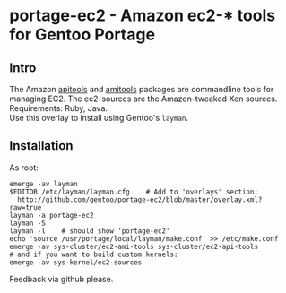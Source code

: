 # portage-ec2 - Amazon ec2-* tools for Gentoo Portage

## Intro

The Amazon [apitools](http://developer.amazonwebservices.com/connect/entry.jspa?externalID=351&categoryID=88) and 
[amitools](http://developer.amazonwebservices.com/connect/entry.jspa?externalID=368) packages are commandline
tools for managing EC2. The ec2-sources are the Amazon-tweaked Xen sources.  
Requirements: Ruby, Java.  
Use this overlay to install using Gentoo's `layman`.

## Installation

As root:

    emerge -av layman
    $EDITOR /etc/layman/layman.cfg    # Add to 'overlays' section:
      http://github.com/gentoo/portage-ec2/blob/master/overlay.xml?raw=true
    layman -a portage-ec2
    layman -S
    layman -l    # should show 'portage-ec2'
    echo 'source /usr/portage/local/layman/make.conf' >> /etc/make.conf
    emerge -av sys-cluster/ec2-ami-tools sys-cluster/ec2-api-tools
    # and if you want to build custom kernels:
    emerge -av sys-kernel/ec2-sources

Feedback via github please.
